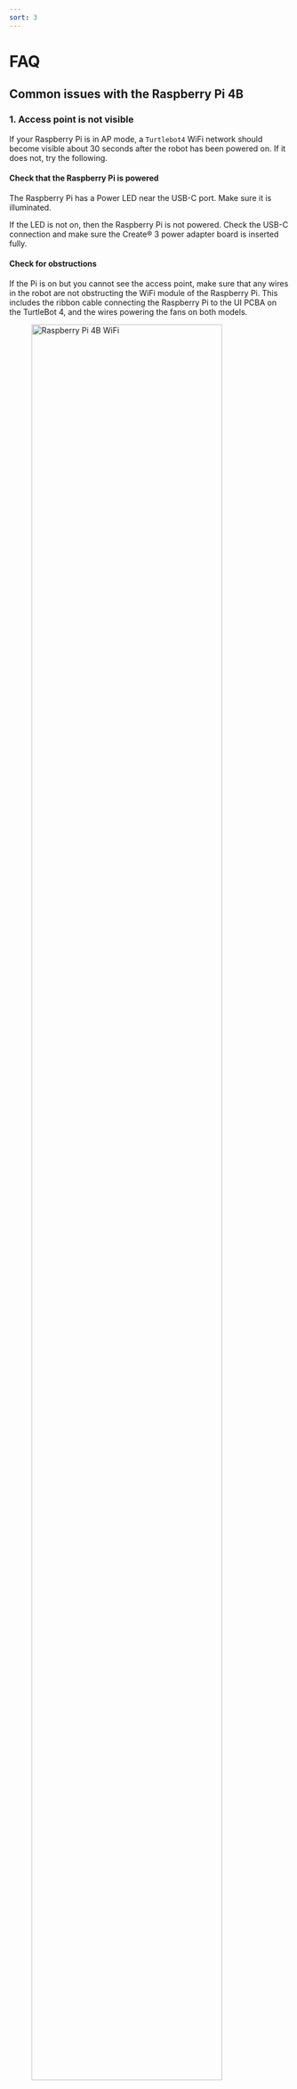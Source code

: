 ```yaml
---
sort: 3
---
```


# FAQ

## Common issues with the Raspberry Pi 4B

### 1. Access point is not visible

If your Raspberry Pi is in AP mode, a `Turtlebot4` WiFi network should become visible about 30 seconds after the robot has been powered on. If it does not, try the following.

#### Check that the Raspberry Pi is powered

The Raspberry Pi has a Power LED near the USB-C port. Make sure it is illuminated.

If the LED is not on, then the Raspberry Pi is not powered. Check the USB-C connection and make sure the Create® 3 power adapter board is inserted fully.

#### Check for obstructions

If the Pi is on but you cannot see the access point, make sure that any wires in the robot are not obstructing the WiFi module of the Raspberry Pi. This includes the ribbon cable connecting the Raspberry Pi to the UI PCBA on the TurtleBot 4, and the wires powering the fans on both models.

<figure class="aligncenter">
    <img src="media/rpi4_wifi.jpg" alt="Raspberry Pi 4B WiFi" style="width: 90%;"/>
    <figcaption>Raspberry Pi 4B WiFi module and antenna</figcaption>
</figure>

#### Restart the robot

If the WiFi module is unobstructed, try restarting the robot. Take the robot off of its dock and press and hold the Power button on the Create® 3 until it is off. Wait a few seconds and place the robot back on its dock.

#### Access the Raspberry Pi over Ethernet

If you are still unable to see the `Turtlebot4` access point, you can connect directly to the Raspberry Pi using an ethernet cable. You may need a USB to Ethernet adapter for your PC.

<figure class="aligncenter">
    <img src="media/ethernet.jpg" alt="Ethernet connection" style="width: 80%;"/>
    <figcaption>Connecting to the TurtleBot 4 over Ethernet</figcaption>
</figure>

The Raspberry Pi uses a static IP address for the ethernet interface, `192.168.185.3`. You will need to configure your wired connection to use the same subnet:

- Go to your wired connection settings.
- Set your IPv4 Method to `Manual` and set your static IP. The IP address cannot be the same as the Raspberry Pi.

<figure class="aligncenter">
    <img src="media/static_ip.png" alt="Setting IP" style="width: 70%;"/>
    <figcaption>Configure your PC's wired IP</figcaption>
</figure>

- Click 'Apply'

You can now go to your terminal and SSH into the robot by typing:

```bash
ssh ubuntu@192.168.185.3
```
If you are still unable to SSH into the robot and receive the error `No route to host` then this may be the result of the sd card being flashed improperly. This can happen if the image wasn't extracted before flashing or if the image was flashed to a partition on the sd card. Instructions on how to flash the SD card can be found [here](../setup/basic.md#install-latest-raspberry-pi-image).

If you are able to SSH into the robot then you can continue the setup instructions to [connect the Raspberry Pi to your network](../setup/basic.md#connect-the-raspberry-pi-to-your-network).

### 2. Waiting to connect to bluetoothd...

This issue is usually a result of the bluetooth service being stopped.

To start the service again, run `sudo systemctl start bluetooth`.


### 3. No default controller available

This error occurs if you are attempting to connect a bluetooth device to the Raspberry Pi with `sudo bluetoothctl` and the `hciuart` service throws errors.

To fix this, call `sudo systemctl disable hciuart` and then reboot the Pi with `sudo reboot`.

Once the Pi has restarted, call `sudo systemctl restart hciuart`. Now you can run `sudo bluetoothctl` again and the bluetooth controller should be found.

### 4. OAK-D topics not present

There is an automatic power-saving mode that shuts down the OAK-D topics when the robot is docked. Undock your robot.

## Common issues with the user PC

### 1. ros2: command not found

{% tabs source %}
{% tab source galactic %}

> :warning: **ROS 2 Galactic is no longer supported** Please consider upgrading to a newer release

Make sure you have sourced ROS 2 Galactic:

```bash
source /opt/ros/galactic/setup.bash
```

{% endtab %}
{% tab source humble %}

Make sure you have sourced ROS 2 Humble:

```bash
source /opt/ros/humble/setup.bash
```

{% endtab %}
{% endtabs %}

If you are building packages from source, you will also want to source the workspace:

```bash
source /path/to/ws/install/setup.bash
```

### 2. Create® 3 topics are not visible

First, check that the Create® 3 is connected to your WiFi network. You should be able to access the Create® 3 portal by entering the Create® 3 IP address in a browser. For information on how to connect the Create® 3 to WiFi, check the [Wi-Fi Setup Guide](../setup/simple_discovery.md#wi-fi-setup).

If it is connected to WiFi, check if you can see Create® 3 topics on the Raspberry Pi.

If topics are visible on the Raspberry Pi, ensure that your PC has the following configuration set for CycloneDDS:

```xml
<CycloneDDS>
    <Domain>
        <General>
            <DontRoute>true</DontRoute>
        </General>
    </Domain>
</CycloneDDS>
```

To set this configuration automatically, add the following line to your `~/.bashrc` file.

```bash
export CYCLONEDDS_URI='<CycloneDDS><Domain><General><DontRoute>true</></></></>'
```

If you have set a `ROS_DOMAIN_ID` for the Create® 3, your terminal will have to have the same ID. You can set the ID by using this command:

```bash
export ROS_DOMAIN_ID=#
```

Replace `#` with the ID.

If topics are not visible on the Raspberry Pi, you may need to restart the Create® 3 application through the portal, or reboot the robot.

## Replacement Components for the Create® 3

The Turtlebot4 is built ontop of the Create® 3 platform which has components that can be replaced as they wear. These components can be purchased directly from iRobot at the following links.

[Home Charging Base](https://www.irobot.com/en_US/roomba-home-base/4648035.html)

<figure class="aligncenter">
    <img src="https://www.irobot.com/dw/image/v2/BFXP_PRD/on/demandware.static/-/Sites-master-catalog-irobot/en_US/dw5371164a/images/large/accessories/roomba/4648035.jpg" alt="Roomba® Home Charging Base" style="width: 50%"/>
</figure>

[Lithium Ion Battery](https://www.irobot.com/en_US/roomba-accessories/4624864.html)

<figure class="aligncenter">
    <img src="https://www.irobot.com/dw/image/v2/BFXP_PRD/on/demandware.static/-/Sites-master-catalog-irobot/en_US/dw0dee737f/images/large/accessories/roomba/4624864.jpg" alt="Lithium Ion Battery for Roomba® e & i series" style="width: 50%"/>
</figure>

[Wheel Modules](https://www.irobot.com/en_US/roomba-wheel-module-bundle-compatible-with-the-i%2C-e%2C-and-j-series./4624872_4624873.html)

<figure class="aligncenter">
    <img src="https://www.irobot.com/dw/image/v2/BFXP_PRD/on/demandware.static/-/Sites-master-catalog-irobot/default/dw756dca80/images/large/accessories/roomba/4624872_4624873_1.jpg" alt="Roomba® Wheel Module Bundle Compatible with the i, e, and j series" style="width: 50%"/>
</figure>

[Left Wheel Module](https://www.irobot.com/en_US/roomba-left-wheel-module/4624872.html)

<figure class="aligncenter">
    <img src="https://www.irobot.com/dw/image/v2/BFXP_PRD/on/demandware.static/-/Sites-master-catalog-irobot/default/dwfe23ae21/images/large/accessories/roomba/4624872.jpg" alt="Roomba® Left Wheel Module" style="width: 50%"/>
</figure>

[Right Wheel Module](https://www.irobot.com/en_US/roomba-right-wheel-module/4624873.html)

<figure class="aligncenter">
    <img src="https://www.irobot.com/dw/image/v2/BFXP_PRD/on/demandware.static/-/Sites-master-catalog-irobot/default/dw999685d5/images/large/accessories/roomba/4624873_1.jpg" alt="Roomba® Right Wheel Module" style="width: 50%"/>
</figure>
